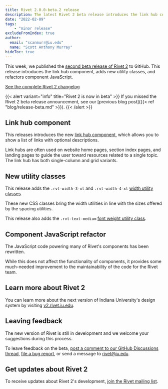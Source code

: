 ```yaml
---
title: Rivet 2.0.0-beta.2 release
description: The latest Rivet 2 beta release introduces the link hub component, adds new utility classes, and refactors component JavaScript.
date: "2022-02-09"
tags:
    - "minor release"
excludeFromIndex: true
author:
  email: "scanmurr@iu.edu"
  name: "Scott Anthony Murray"
hideToc: true
---
```

This week, we published the [second beta release of Rivet 2](https://github.com/indiana-university/rivet-source/releases/tag/v2.0.0-beta.2) to GitHub. This release introduces the link hub component, adds new utility classes, and refactors component JavaScript.

[See the complete Rivet 2 changelog](https://v2.rivet.iu.edu/docs/getting-started/changelog/)

{{< alert variant="info" title="Rivet 2 is now in beta" >}}
If you missed the Rivet 2 beta release announcement, see our [previous blog post]({{< ref "blog/release-beta.md" >}}).
{{< /alert >}}

## Link hub component

This releases introduces the new [link hub component](https://v2.rivet.iu.edu/docs/components/link-hub/), which allows you to show a list of links with optional descriptions.

Link hubs are often used on website home pages, section index pages, and landing pages to guide the user toward resources related to a single topic. The link hub has both single-column and grid variants.

## New utility classes

This release adds the `.rvt-width-3-xl` and `.rvt-width-4-xl` [width utility classes](https://v2.rivet.iu.edu/docs/utilities/width/?example=set-element-width).

These new CSS classes bring the width utilities in line with the sizes offered by the spacing utilities.

This release also adds the `.rvt-text-medium` [font weight utility class](https://v2.rivet.iu.edu/docs/utilities/typography/?example=set-font-weight).

## Component JavaScript refactor

The JavaScript code powering many of Rivet's components has been rewritten.

While this does not affect the functionality of components, it provides some much-needed improvement to the maintainability of the code for the Rivet team.

## Learn more about Rivet 2

You can learn more about the next version of Indiana University's design system by visiting [v2.rivet.iu.edu](https://v2.rivet.iu.edu).

## Leaving feedback

The new version of Rivet is still in development and we welcome your suggestions during this process.

To leave feedback on the beta, [post a comment to our GitHub Discussions thread](https://github.com/indiana-university/rivet-source/discussions/568), [file a bug report](https://github.com/indiana-university/rivet-source/issues), or send a message to [rivet@iu.edu](mailto:rivet@iu.edu).

## Get updates about Rivet 2

To receive updates about Rivet 2's development, [join the Rivet mailing list](https://list.iu.edu/sympa/subscribe/rivet-l).